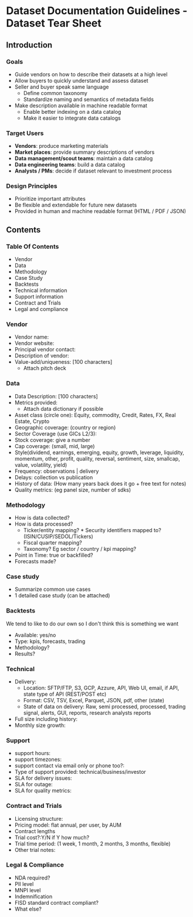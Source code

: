 # Dataset Documentation Guidelines - Dataset Tear Sheet

## Introduction

### Goals

* Guide vendors on how to describe their datasets at a high level
* Allow buyers to quickly understand and assess dataset
* Seller and buyer speak same language
    * Define common taxonomy 
    * Standardize naming and semantics of metadata fields
* Make description available in machine readable format
    * Enable better indexing on a data catalog
    * Make it easier to integrate data catalogs

### Target Users

* **Vendors**: produce marketing materials
* **Market places**: provide summary descriptions of vendors
* **Data management/scout teams**: maintain a data catalog
* **Data engineering teams**: build a data catalog  
* **Analysts / PMs**: decide if dataset relevant to investment process

### Design Principles

* Prioritize important attributes
* Be flexible and extendable for future new datasets
* Provided in human and machine readable format (HTML / PDF / JSON)

## Contents

### Table Of Contents

* Vendor
* Data
* Methodology
* Case Study
* Backtests
* Technical information
* Support information
* Contract and Trials
* Legal and compliance

### Vendor

* Vendor name:
* Vendor website:
* Principal vendor contact:
* Description of vendor:
* Value-add/uniqueness: [100 characters]
   * Attach pitch deck

### Data

* Data Description: [100 characters]
* Metrics provided: 
    * Attach data dictionary if possible
 * Asset class (circle one): Equity, commodity, Credit, Rates, FX, Real Estate, Crypto
* Geographic coverage: (country or region)
* Sector Coverage (use GICs L2/3):
* Stock coverage: give a number
* Cap coverage: (small, mid, large)
* Style(dividend, earnings, emerging, equity, growth, leverage, liquidity, momentum, other, profit, quality, reversal, sentiment, size, smallcap, value, volatility, yield)
* Frequency: observations | delivery
* Delays: collection vs publication
* History of data: (How many years back does it go + free text for notes)
* Quality metrics: (eg panel size, number of sdks)

### Methodology

* How is data collected?
* How is data processed?
    * Ticker/entity mapping?
            * Security identifiers mapped to? (ISIN/CUSIP/SEDOL/Tickers)
    * Fiscal quarter mapping?
    * Taxonomy? Eg sector / country / kpi mapping?
* Point in Time: true or backfilled?
* Forecasts made?

### Case study

* Summarize common use cases
* 1 detailed case study (can be attached)

### Backtests 
We tend to like to do our own so I don't think this is something we want
* Available: yes/no
* Type: kpis, forecasts, trading
* Methodology?
* Results?

### Technical 

* Delivery:
    * Location: SFTP/FTP,  S3, GCP, Azzure, API, Web UI, email, if API, state type of API (REST/POST etc)
    * Format: CSV, TSV, Excel, Parquet, JSON, pdf, other (state)
    * State of data on delivery: Raw, semi processed, processed, trading signal, alerts, GUI, reports, research analysts reports 
* Full size including history:
* Monthly size growth:

### Support
* support hours: 
* support timezones:
* support contact via email only or phone too?:
* Type of support provided: technical/business/investor
* SLA for delivery issues:
* SLA for outage:
* SLA for quality metrics:

### Contract and Trials

* Licensing structure: 
* Pricing model: flat annual, per user, by AUM
* Contract lengths
* Trial cost?:Y/N if Y how much?
* Trial time period: (1 week, 1 month, 2 months, 3 months, flexible)
* Other trial notes:

### Legal & Compliance

* NDA required? 
* PII level
* MNPI level
* Indemnification
* FISD standard contract compliant?
* What else?

